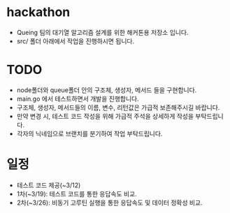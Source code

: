 # hackathon
- Queing 팀의 대기열 알고리즘 설계를 위한 해커톤용 저장소 입니다.
- src/ 폴더 아래에서 작업을 진행하시면 됩니다.

# TODO
- node폴더와 queue폴더 안의 구조체, 생성자, 메서드 들을 구현합니다.
- main.go 에서 테스트하면서 개발을 진행합니다.
- 구조체, 생성자, 메서드들의 이름, 변수, 리턴값은 가급적 보존해주시길 바랍니다.
- 만약 변경 시, 테스트 코드 작성을 위해 가급적 주석을 상세하게 작성을 부탁드립니다.
- 각자의 닉네임으로 브랜치를 분기하여 작업 부탁드립니다.

# 일정
- 테스트 코드 제공(~3/12)
- 1차(~3/19): 테스트 코드를 통한 응답속도 비교.
- 2차(~3/26): 비동기 고루틴 실행을 통한 응답속도 및 데이터 정확성 비교.